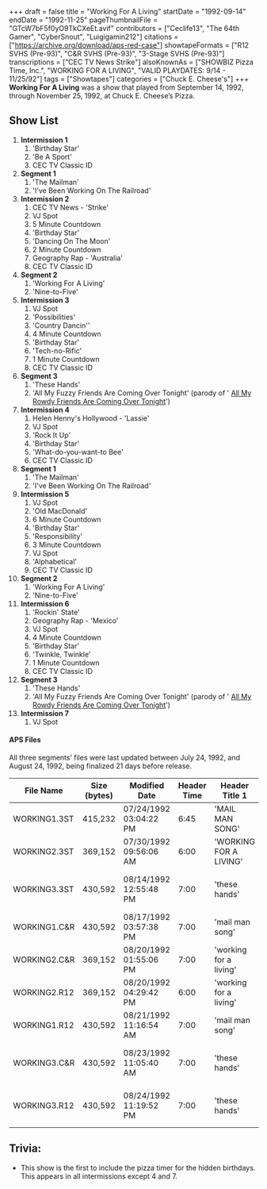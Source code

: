 +++
draft = false
title = "Working For A Living"
startDate = "1992-09-14"
endDate = "1992-11-25"
pageThumbnailFile = "GTcW7bF5f0yO9TkCXeEt.avif"
contributors = ["Ceclife13", "The 64th Gamer", "CyberSnout", "Luigigamin212"]
citations = ["https://archive.org/download/aps-red-case"]
showtapeFormats = ["R12 SVHS (Pre-93)", "C&R SVHS (Pre-93)", "3-Stage SVHS (Pre-93)"]
transcriptions = ["CEC TV News Strike"]
alsoKnownAs = ["SHOWBIZ Pizza Time, Inc.", "WORKING FOR A LIVING", "VALID PLAYDATES: 9/14 - 11/25/92"]
tags = ["Showtapes"]
categories = ["Chuck E. Cheese's"]
+++
**Working For A Living** was a show that played from September 14, 1992, through November 25, 1992, at Chuck E. Cheese’s Pizza.

## Show List

1. **Intermission 1**
   1. 'Birthday Star'
   2. 'Be A Sport'
   3. CEC TV Classic ID
2. **Segment 1**
   1. 'The Mailman'
   2. 'I've Been Working On The Railroad'
3. **Intermission 2**
   1. CEC TV News - 'Strike'
   2. VJ Spot
   3. 5 Minute Countdown
   4. 'Birthday Star'
   5. 'Dancing On The Moon'
   6. 2 Minute Countdown
   7. Geography Rap - 'Australia'
   8. CEC TV Classic ID
4. **Segment 2**
   1. 'Working For A Living'
   2. 'Nine-to-Five'
5. **Intermission 3**
   1. VJ Spot
   2. 'Possibilities'
   3. 'Country Dancin''
   4. 4 Minute Countdown
   5. 'Birthday Star'
   6. 'Tech-no-Rific'
   7. 1 Minute Countdown
   8. CEC TV Classic ID
6. **Segment 3**
   1. 'These Hands'
   2. 'All My Fuzzy Friends Are Coming Over Tonight' (parody of ' [All My Rowdy Friends Are Coming Over Tonight](https://en.wikipedia.org/wiki/All_My_Rowdy_Friends_Are_Coming_Over_Tonight)')
7. **Intermission 4**
   1. Helen Henny's Hollywood - 'Lassie'
   2. VJ Spot
   3. 'Rock It Up'
   4. 'Birthday Star'
   5. 'What-do-you-want-to Bee'
   6. CEC TV Classic ID
8. **Segment 1**
   1. 'The Mailman'
   2. 'I've Been Working On The Railroad'
9. **Intermission 5**
   1. VJ Spot
   2. 'Old MacDonald'
   3. 6 Minute Countdown
   4. 'Birthday Star'
   5. 'Responsibility'
   6. 3 Minute Countdown
   7. VJ Spot
   8. 'Alphabetical'
   9. CEC TV Classic ID
10. **Segment 2**
    1. 'Working For A Living'
    2. 'Nine-to-Five'
11. **Intermission 6**
    1. 'Rockin' State'
    2. Geography Rap - 'Mexico'
    3. VJ Spot
    4. 4 Minute Countdown
    5. 'Birthday Star'
    6. 'Twinkle, Twinkle'
    7. 1 Minute Countdown
    8. CEC TV Classic ID
12. **Segment 3**
    1. 'These Hands'
    2. 'All My Fuzzy Friends Are Coming Over Tonight' (parody of ' [All My Rowdy Friends Are Coming Over Tonight](https://en.wikipedia.org/wiki/All_My_Rowdy_Friends_Are_Coming_Over_Tonight)')
13. **Intermission 7**
    1. VJ Spot

#### APS Files
All three segments’ files were last updated between July 24, 1992, and August 24, 1992, being finalized 21 days before release.


| File Name    | Size (bytes) | Modified Date          | Header Time | Header Title 1         | Header Title 2                            |
| ------------ | ------------ | ---------------------- | ----------- | ---------------------- | ----------------------------------------- |
| WORKING1.3ST | 415,232      | 07/24/1992 03:04:22 PM | 6:45        | 'MAIL MAN SONG'        | 'WORKING ON THE RAILROAD'                 |
| WORKING2.3ST | 369,152      | 07/30/1992 09:56:06 AM | 6:00        | 'WORKING FOR A LIVING' | 'WORKING 9 TO 5'                          |
| WORKING3.3ST | 430,592      | 08/14/1992 12:55:48 PM | 7:00        | 'these hands'          | 'all.........my fuzzy (rowdy) friends...' |
| WORKING1.C&R | 430,592      | 08/17/1992 03:57:38 PM | 7:00        | 'mail man song'        | 'i've been working on the R. R.'          |
| WORKING2.C&R | 369,152      | 08/20/1992 01:55:06 PM | 7:00        | 'working for a living' | 'Working 9 to 5'                          |
| WORKING2.R12 | 369,152      | 08/20/1992 04:29:42 PM | 6:00        | 'working for a living' | 'Working 9 to 5'                          |
| WORKING1.R12 | 430,592      | 08/21/1992 11:16:54 AM | 7:00        | 'mail man song'        | 'i've been working on the R. R.'          |
| WORKING3.C&R | 430,592      | 08/23/1992 11:05:40 AM | 7:00        | 'these hands'          | 'all.........my fuzzy (rowdy) friends...' |
| WORKING3.R12 | 430,592      | 08/24/1992 11:19:52 PM | 7:00        | 'these hands'          | 'all.........my fuzzy (rowdy) friends...' |

## Trivia:

* This show is the first to include the pizza timer for the hidden birthdays. This appears in all intermissions except 4 and 7.
